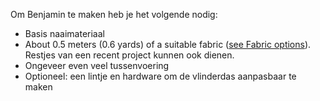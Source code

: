 Om Benjamin te maken heb je het volgende nodig:

-   Basis naaimateriaal
-   About 0.5 meters (0.6 yards) of a suitable fabric ([see Fabric options](/docs/patterns/benjamin/fabric/)). Restjes van een recent project kunnen ook dienen.
-   Ongeveer even veel tussenvoering
-   Optioneel: een lintje en hardware om de vlinderdas aanpasbaar te maken
